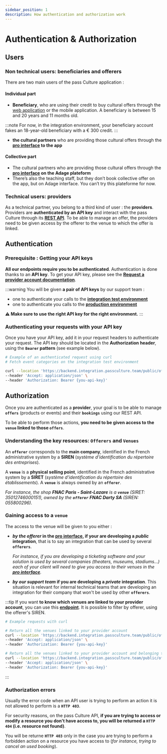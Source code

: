 ```yaml
---
sidebar_position: 1
description: How authentication and authorization work
---
```


# Authentication & Authorization

## Users

### Non technical users: beneficiaries and offerers

There are two main users of the pass Culture application :

#### Individual part

* **Beneficiary**, who are using their credit to buy cultural offers through the [web application](https://passculture.app/accueil) or the mobile application. A beneficiary is between 15 and 20 years and 11 months old.

:::note
For now, in the integration environment, your beneficiary account fakes an 18-year-old beneficiary with a € 300 credit.
:::

* **the cultural partners** who are providing those cultural offers through the **[pro interface](https://passculture.pro/) to the app**

#### Collective part

* The cultural partners who are providing those cultural offers through the **[pro interface](https://passculture.pro/) on the Adage plateform**
* There’s also the teaching staff, but they don’t book collective offer on the app, but on Adage interface. You can’t try this plateforme for now.

### Technical users: providers

As a technical partner, you belong to a third kind of user : the **providers**. Providers are **authenticated by an API key** and interact with the pass Culture through its **[REST API](/rest-api/)**.
To be able to manage an offer, the providers need to be given access by the offerer to the venue to which the offer is linked.

## Authentication

### Prerequisite : Getting your API keys

**All our endpoints require you to be authenticated**. Authentication is done thanks to an **API key**. To get your API key, please see the **[Request a provider account documentation](/docs/mandatory-steps/request-a-provider-account)**.

:::warning
You will be given **a pair of API keys** by our support team :
- one to authenticate your calls to the **[integration test environment](https://backend.integration.passculture.pro)**
- one to authenticate you calls to the **[production environment](https://backend.passculture.app)**

**⚠️ Make sure to use the right API key for the right environment.**
:::

### Authenticating your requests with your API key

Once you have your API key, add it in your request headers to authenticate your request. The API key should be located in the **Authorization header**, using the **`Bearer` pattern** (see example below).

```bash
# Example of an authenticated request using curl
# Fetch event categories on the integration test environment

curl --location 'https://backend.integration.passculture.team/public/offers/v1/events/categories' \
--header 'Accept: application/json' \
--header 'Authorization: Bearer {you-api-key}'
```


## Authorization

Once you are authenticated as a **provider**, your goal is to be able to manage **`offers`** (products or events) and their **`bookings`** using our REST API.

To be able to perform those actions, **you need to be given access to the `venue` linked to those `offers`**.

### Understanding the key resources: `Offerers` and `Venues`

An **`offerer`** corresponds to the **main company**, identified in the French administrative system by a **SIREN** (_système d'identification du répertoire des entreprises_).

A **`venue`** is a **physical selling point**, identified in the French administrative system by a **SIRET** (_système d'identification du répertoire des établissements_). A **`venue`** is always owned by an **`offerer`**.

_For instance, the shop **FNAC Paris - Saint-Lazare** is a **`venue`** (SIRET: 35012746000151), owned by the **`offerer`** **FNAC Darty SA** (SIREN: 055800296)._


### Gaining access to a `venue`

The access to the venue will be given to you either :

- **_by the offerer_ in the [pro interface](https://passculture.pro/), if your are developing a _public_ integration**, that is to say an integration that can be used by several **`offerers`**.
  
  _For instance, if you are developing a ticketing software and your solution is used by several companies (theaters, museums, stadiums...) each of your client will need to give you access to their venues in the **[pro interface](https://passculture.pro/)**._
- **_by our support team_ if you are developing a _private_ integration**. This situation is relevant for internal technical teams that are developing an integration for their company that won't be used by other **`offerers`**.

:::tip
If you want **to know which venues are linked to your provider account**, you can use this **[endpoint](/rest-api/#tag/Venues/operation/GetOffererVenues)**. It is possible to filter by offerer, using the offerer's SIREN.


```bash
# Example requests with curl

# Return all the venues linked to your provider account
curl --location 'https://backend.integration.passculture.team/public/offers/v1/offerer_venues' \
--header 'Accept: application/json' \
--header 'Authorization: Bearer {you-api-key}'

# Return all the venues linked to your provider account and belonging to the offerer whose siren is 123456789
curl --location 'https://backend.integration.passculture.team/public/offers/v1/offerer_venues?siren=123456789' \
--header 'Accept: application/json' \
--header 'Authorization: Bearer {you-api-key}'
```
:::

### Authorization errors

Usually the error code when an API user is trying to perform an action it is not allowed to perform is a **`HTTP 403`**. 

For security reasons, on the pass Culture API, **if you are trying to access or modify a resource you don't have access to, you will be returned a `HTTP 404` (i.e. resource not found)**.

You will be returne **`HTTP 403`** only in the case you are trying to perform a forbidden action on a resource you have access to (_for instance, trying to cancel an used booking_).
